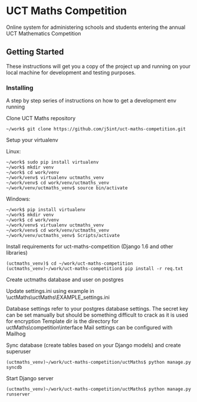 # UCT Maths Competition

Online system for administering schools and students entering the annual UCT Mathematics Competition

## Getting Started

These instructions will get you a copy of the project up and running on your local machine for development and testing purposes. 

### Installing

A step by step series of instructions on how to get a development env running

Clone UCT Maths repository

```
~/work$ git clone https://github.com/j5int/uct-maths-competition.git
```

Setup your virtualenv

Linux:
```
~/work$ sudo pip install virtualenv
~/work$ mkdir venv
~/work$ cd work/venv
~/work/venv$ virtualenv uctmaths_venv
~/work/venv$ cd work/venv/uctmaths_venv
~/work/venv/uctmaths_venv$ source bin/activate
```

Windows:
```
~/work$ pip install virtualenv
~/work$ mkdir venv
~/work$ cd work/venv
~/work/venv$ virtualenv uctmaths_venv
~/work/venv$ cd work/venv/uctmaths_venv
~/work/venv/uctmaths_venv$ Scripts/activate
```

Install requirements for uct-maths-competition (Django 1.6 and other libraries)

```
(uctmaths_venv)$ cd ~/work/uct-maths-competition
(uctmaths_venv)~/work/uct-maths-competition$ pip install -r req.txt 
```


Create uctmaths database and user on postgres

Update settings.ini using example in \uctMaths\uctMaths\EXAMPLE_settings.ini

Database settings refer to your postgres database settings.
The secret key can be set manually but should be something difficult to crack as it is used for encryption
Template dir is the directory for uctMaths\competition\interface
Mail settings can be configured with Mailhog


Sync database (create tables based on your Django models) and create superuser

```
(uctmaths_venv)~/work/uct-maths-competition/uctMaths$ python manage.py syncdb
```

Start Django server

```
(uctmaths_venv)~/work/uct-maths-competition/uctMaths$ python manage.py runserver
```




